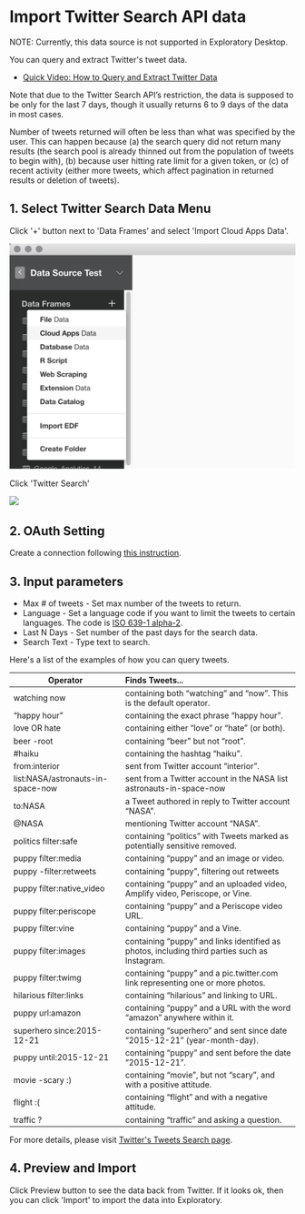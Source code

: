 # Import Twitter Search API data

NOTE: Currently, this data source is not supported in Exploratory Desktop.

You can query and extract Twitter's tweet data.

* [Quick Video: How to Query and Extract Twitter Data](https://exploratory.io/tutorial#querying-extracting-twitter-data)

Note that due to the Twitter Search API’s restriction, the data is supposed to be only for the last 7 days, though it usually returns 6 to 9 days of the data in most cases.

Number of tweets returned will often be less than what was specified by the user. This can happen because (a) the search query did not return many results (the search pool is already thinned out from the population of tweets to begin with), (b) because user hitting rate limit for a given token, or (c) of recent activity (either more tweets, which affect pagination in returned results or deletion of tweets).


## 1. Select Twitter Search Data Menu

Click '+' button next to 'Data Frames' and select 'Import Cloud Apps Data'.

![](images/import-cloudapps.png)

Click 'Twitter Search'

![](images/twitter-select.png)

## 2. OAuth Setting

Create a connection following [this instruction](oauth-connection.html).

## 3. Input parameters

* Max # of tweets - Set max number of the tweets to return.
* Language - Set a language code if you want to limit the tweets to certain languages. The code is [ISO 639-1 alpha-2](https://en.wikipedia.org/wiki/ISO_639-1).
* Last N Days - Set number of the past days for the search data.
* Search Text - Type text to search.

Here's a list of the examples of how you can query tweets.

| Operator	 | Finds Tweets... |
| ---------- |:----------------|
| watching now |	containing both “watching” and “now”. This is the default operator.|
| “happy hour” |	containing the exact phrase “happy hour”. |
| love OR hate |	containing either “love” or “hate” (or both). |
| beer -root |	containing “beer” but not “root”. |
| #haiku |	containing the hashtag “haiku”. |
| from:interior |	sent from Twitter account “interior”. |
| list:NASA/astronauts-in-space-now	 |sent from a Twitter account in the NASA list astronauts-in-space-now |
| to:NASA |	a Tweet authored in reply to Twitter account “NASA”. |
| @NASA	 |mentioning Twitter account “NASA”. |
| politics filter:safe |	containing “politics” with Tweets marked as potentially sensitive removed. |
| puppy filter:media |	containing “puppy” and an image or video. |
| puppy -filter:retweets |	containing “puppy”, filtering out retweets |
| puppy filter:native_video |	containing “puppy” and an uploaded video, Amplify video, Periscope, or Vine. |
| puppy filter:periscope |	containing “puppy” and a Periscope video URL. |
| puppy filter:vine |	containing “puppy” and a Vine. |
| puppy filter:images |	containing “puppy” and links identified as photos, including third parties such as Instagram. |
| puppy filter:twimg |	containing “puppy” and a pic.twitter.com link representing one or more photos. |
| hilarious filter:links |	containing “hilarious” and linking to URL. |
| puppy url:amazon	 |containing “puppy” and a URL with the word “amazon” anywhere within it. |
| superhero since:2015-12-21 |	containing “superhero” and sent since date “2015-12-21” (year-month-day). |
| puppy until:2015-12-21 |	containing “puppy” and sent before the date “2015-12-21”. |
| movie -scary :) |	containing “movie”, but not “scary”, and with a positive attitude. |
| flight :( |	containing “flight” and with a negative attitude. |
| traffic ?	 | containing “traffic” and asking a question.|

For more details, please visit [Twitter's Tweets Search page](https://developer.twitter.com/en/docs/tweets/search/guides/standard-operators).


## 4. Preview and Import

Click Preview button to see the data back from Twitter. If it looks ok, then you can click 'Import' to import the data into Exploratory.

